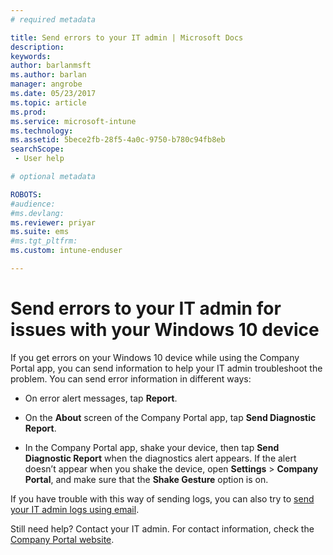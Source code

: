 ```yaml
---
# required metadata

title: Send errors to your IT admin | Microsoft Docs
description:
keywords:
author: barlanmsft
ms.author: barlan
manager: angrobe
ms.date: 05/23/2017
ms.topic: article
ms.prod:
ms.service: microsoft-intune
ms.technology:
ms.assetid: 5bece2fb-28f5-4a0c-9750-b780c94fb8eb
searchScope:
 - User help

# optional metadata

ROBOTS:  
#audience:
#ms.devlang:
ms.reviewer: priyar
ms.suite: ems
#ms.tgt_pltfrm:
ms.custom: intune-enduser

---
```


# Send errors to your IT admin for issues with your Windows 10 device

If you get errors on your Windows 10 device while using the Company Portal app, you can send information to help your IT admin troubleshoot the problem. You can send error information in different ways:

-   On error alert messages, tap **Report**.

-   On the **About** screen of the Company Portal app, tap **Send Diagnostic Report**.

-   In the Company Portal app, shake your device, then tap **Send Diagnostic Report** when the diagnostics alert appears. If the alert doesn’t appear when you shake the device, open **Settings** > **Company Portal**, and make sure that the **Shake Gesture** option is on.

If you have trouble with this way of sending logs, you can also try to [send your IT admin logs using email](send-logs-to-your-it-admin-by-email-iOS.md).

Still need help? Contact your IT admin. For contact information, check the [Company Portal website](http://portal.manage.microsoft.com).
